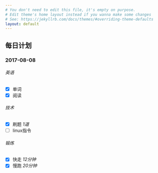 ```yaml
---
# You don't need to edit this file, it's empty on purpose.
# Edit theme's home layout instead if you wanna make some changes
# See: https://jekyllrb.com/docs/themes/#overriding-theme-defaults
layout: default
---
```


## 每日计划
### 2017-08-08

###### 英语
  - [x] 单词
  - [x] 阅读

###### 技术
  - [x] 刷题 _1道_
  - [ ] linux指令
  
###### 锻炼
  - [x] 快走 _12分钟_
  - [x] 慢跑 _20分钟_
